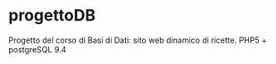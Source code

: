 # progettoDB
Progetto del corso di Basi di Dati: sito web dinamico di ricette. PHP5 + postgreSQL 9.4
